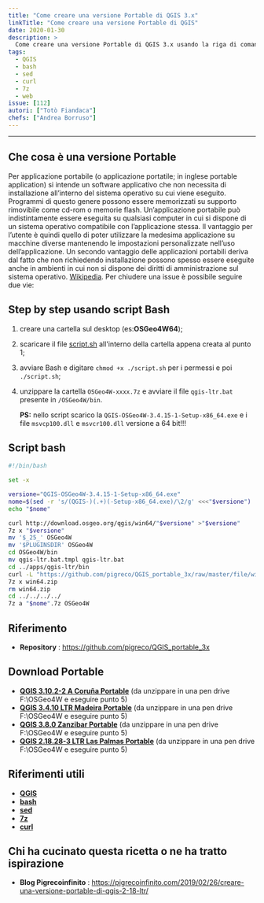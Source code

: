 ```yaml
---
title: "Come creare una versione Portable di QGIS 3.x"
linkTitle: "Come creare una versione Portable di QGIS"
date: 2020-01-30
description: >
  Come creare una versione Portable di QGIS 3.x usando la riga di comando.
tags:
  - QGIS
  - bash
  - sed
  - curl
  - 7z
  - web
issue: [112]
autori: ["Totò Fiandaca"]
chefs: ["Andrea Borruso"]
---
```


---

## Che cosa è una versione Portable

Per applicazione portabile (o applicazione portatile; in inglese portable application) si intende un software applicativo che non necessita di installazione all’interno del sistema operativo su cui viene eseguito. Programmi di questo genere possono essere memorizzati su supporto rimovibile come cd-rom o memorie flash. Un’applicazione portabile può indistintamente essere eseguita su qualsiasi computer in cui si dispone di un sistema operativo compatibile con l’applicazione stessa. Il vantaggio per l’utente è quindi quello di poter utilizzare la medesima applicazione su macchine diverse mantenendo le impostazioni personalizzate nell’uso dell’applicazione. Un secondo vantaggio delle applicazioni portabili deriva dal fatto che non richiedendo installazione possono spesso essere eseguite anche in ambienti in cui non si dispone dei diritti di amministrazione sul sistema operativo. [Wikipedia](https://it.wikipedia.org/wiki/Applicazione_portabile).
Per chiudere una issue è possibile seguire due vie:

## Step by step usando script Bash

1. creare una cartella sul desktop (es:**OSGeo4W64**);
2. scaricare il file [script.sh](https://github.com/pigreco/QGIS_portable_3x/blob/master/script.sh) all'interno della cartella appena creata al punto 1;
3. avviare Bash e digitare `chmod +x ./script.sh` per i permessi e poi `./script.sh`;
4. unzippare la cartella `OSGeo4W-xxxx.7z` e avviare il file `qgis-ltr.bat` presente in `/OSGeo4W/bin`.

   **PS:** nello script scarico la `QGIS-OSGeo4W-3.4.15-1-Setup-x86_64.exe` e i file `msvcp100.dll` e `msvcr100.dll` versione a 64 bit!!!

## Script bash

```bash
#!/bin/bash

set -x

versione="QGIS-OSGeo4W-3.4.15-1-Setup-x86_64.exe"
nome=$(sed -r 's/(QGIS-)(.+)(-Setup-x86_64.exe)/\2/g' <<<"$versione")
echo "$nome"

curl http://download.osgeo.org/qgis/win64/"$versione" >"$versione"
7z x "$versione"
mv '$_25_' OSGeo4W
mv '$PLUGINSDIR' OSGeo4W
cd OSGeo4W/bin
mv qgis-ltr.bat.tmpl qgis-ltr.bat
cd ../apps/qgis-ltr/bin
curl -L "https://github.com/pigreco/QGIS_portable_3x/raw/master/file/win64/win64.zip" >win64.zip
7z x win64.zip
rm win64.zip
cd ../../../../
7z a "$nome".7z OSGeo4W
```

## Riferimento

- **Repository** : https://github.com/pigreco/QGIS_portable_3x

## Download Portable

* [**QGIS 3.10.2-2 A Coruña Portable**](https://mega.nz/#!hFpGgSqY!ortl0wgzflbQ_-HxrhK4uwu-T7tX5iu1FuwiXp0UQEM) (da unzippare in una pen drive F:\OSGeo4W e eseguire punto 5)
* [**QGIS 3.4.10 LTR Madeira Portable**](https://mega.nz/#!IN5VWaJY!nMUkHxy1krLLm9h1LdISTEVAcTRHyQumpPMDF927CpU) (da unzippare in una pen drive F:\OSGeo4W e eseguire punto 5)
* [**QGIS 3.8.0 Zanzibar Portable**](https://mega.nz/#!xNoUDSKZ!j3yRI0DOGI6AtP_NdqLLsIDSXYX0dbXcaLsoIOcHHFQ) (da unzippare in una pen drive F:\OSGeo4W e eseguire punto 5)
* [**QGIS 2.18.28-3 LTR Las Palmas Portable**](https://mega.nz/#!dFRCAAwC!x3hx-EazfFCHsWXNrUE4zQbzDp8FIXEQzRcoxMIOz7g) (da unzippare in una pen drive F:\OSGeo4W e eseguire punto 5)

## Riferimenti utili

- [**QGIS**](https://qgis.org/it/site/)
- [**bash**](https://it.wikipedia.org/wiki/Bash)
- [**sed**](https://it.wikipedia.org/wiki/Sed_(Unix))
- [**7z**](https://manpages.debian.org/jessie/p7zip-full/7za.1.en.html)
- [**curl**](https://curl.haxx.se/)

## Chi ha cucinato questa ricetta o ne ha tratto ispirazione

- **Blog Pigrecoinfinito** : https://pigrecoinfinito.com/2019/02/26/creare-una-versione-portable-di-qgis-2-18-ltr/
